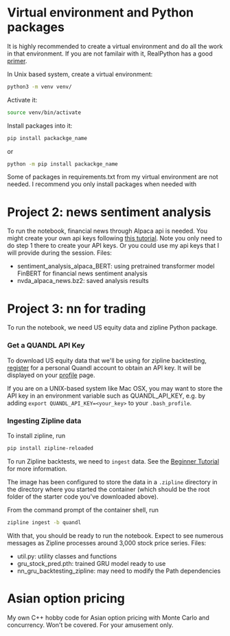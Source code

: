 

# Virtual environment and Python packages
It is highly recommended to create a virtual environment and do all the work in that environment. If you are not familair with it, RealPython has a good [primer](https://realpython.com/python-virtual-environments-a-primer/#create-it).

In Unix based system, create a virtual environment:
```bash
python3 -m venv venv/

```
Activate it: 
```bash
source venv/bin/activate
```
Install packages into it:

```bash
pip install packackge_name
```
or 
```bash
python -m pip install packackge_name
```
Some of packages in requirements.txt from my virtual environment are not needed. I recommend you only install packages when needed with 

# Project 2: news sentiment analysis 
To run the notebook, financial news through Alpaca api is needed. You might create your own api keys following [this tutorial](https://alpaca.markets/learn/connect-to-alpaca-api). Note you only need to do step 1 there to create your API keys. Or you could use my api keys that I will provide during the session.
Files:
- sentiment_analysis_alpaca_BERT: using pretrained transformer model FinBERT for financial news sentiment analysis
- nvda_alpaca_news.bz2: saved analysis results

# Project 3: nn for trading
To run the notebook, we need US equity data and zipline Python package.
### Get a QUANDL API Key
To download US equity data that we'll be using for zipline backtesting, [register](https://www.quandl.com/sign-up) for a personal Quandl account to obtain an API key. It will be displayed on your [profile](https://www.quandl.com/account/profile) page.

If you are on a UNIX-based system like Mac OSX, you may want to store the API key in an environment variable such as QUANDL_API_KEY, e.g. by adding `export QUANDL_API_KEY=<your_key>` to your `.bash_profile`.  

### Ingesting Zipline data
To install zipline, run
```bash
pip install zipline-reloaded
```
To run Zipline backtests, we need to `ingest` data. See the [Beginner Tutorial](https://zipline.ml4trading.io/beginner-tutorial.html) for more information. 

The image has been configured to store the data in a `.zipline` directory in the directory where you started the container (which should be the root folder of the starter code you've downloaded above). 

From the command prompt of the container shell, run
```bash
zipline ingest -b quandl
``` 
With that, you should be ready to run the notebook. Expect to see numerous messages as Zipline processes around 3,000 stock price series. Files:  
- util.py: utility classes and functions
- gru_stock_pred.pth: trained GRU model ready to use
- nn_gru_backtesting_zipline: may need to modify the Path dependencies

# Asian option pricing
My own C++ hobby code for Asian option pricing with Monte Carlo and concurrency. Won't be covered. For your amusement only.